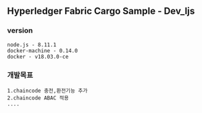 ## Hyperledger Fabric Cargo Sample - Dev_ljs

### version
<pre><code>node.js - 8.11.1
docker-machine - 0.14.0
docker - v18.03.0-ce 
</code></pre>

### 개발목표
<pre><code>1.chaincode 충전,환전기능 추가
2.chaincode ABAC 적용
....
</code></pre>

